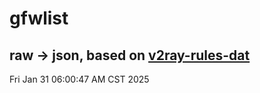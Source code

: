 # gfwlist
## raw -> json, based on [v2ray-rules-dat](https://github.com/Loyalsoldier/v2ray-rules-dat)
Fri Jan 31 06:00:47 AM CST 2025

